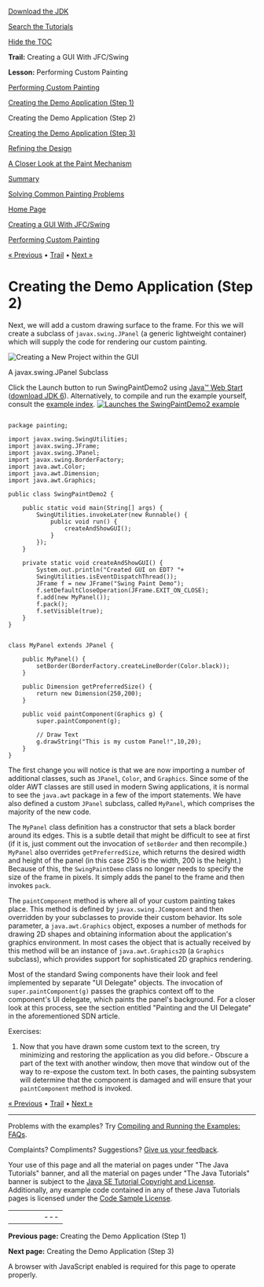 [Download
the JDK](http://java.sun.com/javase/6/download.jsp)
  
[Search the
Tutorials](../../search.html)
  
[Hide the TOC](javascript:toggleLeft())

**Trail:** Creating a GUI With JFC/Swing
  
**Lesson:** Performing Custom Painting

[Performing Custom Painting](index.html)

[Creating the Demo Application (Step 1)](step1.html)

Creating the Demo Application (Step 2)

[Creating the Demo Application (Step 3)](step3.html)

[Refining the Design](refining.html)

[A Closer Look at the Paint Mechanism](closer.html)

[Summary](summary.html)

[Solving Common Painting Problems](problems.html)

[Home Page](../../index.html)
>
[Creating a GUI With JFC/Swing](../index.html)
>
[Performing Custom Painting](index.html)

[« Previous](step1.html) • [Trail](../TOC.html) • [Next »](step3.html)

# Creating the Demo Application (Step 2)

Next, we will add a custom drawing surface to the frame.
For this we will
create a subclass of `javax.swing.JPanel`
(a generic lightweight container) which will supply
the code for rendering our custom painting.

![Creating a New Project within the GUI](../../figures/uiswing/painting/swing2.png)

A javax.swing.JPanel Subclass

Click the Launch button to run SwingPaintDemo2 using
[Java™ Web Start](http://java.sun.com/products/javawebstart/index.jsp) ([download JDK 6](http://java.sun.com/javase/downloads/index.jsp)).
Alternatively, to compile and run the example yourself, consult the
[example index](../examples/painting/index.html#SwingPaintDemo2).
 [![Launches the SwingPaintDemo2 example](../../images/jws-launch-button.png )](http://download.oracle.com/javase/tutorialJWS/uiswing/painting/ex6/SwingPaintDemo2.jnlp)

```

package painting;

import javax.swing.SwingUtilities;
import javax.swing.JFrame;
import javax.swing.JPanel;
import javax.swing.BorderFactory;
import java.awt.Color;
import java.awt.Dimension;
import java.awt.Graphics;

public class SwingPaintDemo2 {
   
    public static void main(String[] args) {
        SwingUtilities.invokeLater(new Runnable() {
            public void run() {
                createAndShowGUI(); 
            }
        });
    }

    private static void createAndShowGUI() {
        System.out.println("Created GUI on EDT? "+
        SwingUtilities.isEventDispatchThread());
        JFrame f = new JFrame("Swing Paint Demo");
        f.setDefaultCloseOperation(JFrame.EXIT_ON_CLOSE); 
        f.add(new MyPanel());
        f.pack();
        f.setVisible(true);
    }
}


class MyPanel extends JPanel {

    public MyPanel() {
        setBorder(BorderFactory.createLineBorder(Color.black));
    }

    public Dimension getPreferredSize() {
        return new Dimension(250,200);
    }

    public void paintComponent(Graphics g) {
        super.paintComponent(g);       

        // Draw Text
        g.drawString("This is my custom Panel!",10,20);
    }  
}

```

The first change you will notice is that we are now
importing
a number of additional classes, such as `JPanel`,
`Color`, and `Graphics`. Since some of the older
AWT classes are still used in modern Swing applications, it is normal to
see the `java.awt` package
in a few of the import statements.
We have also defined a custom `JPanel` subclass, called `MyPanel`, which comprises the majority of the new code.

The `MyPanel` class definition has a constructor that sets a
black border around its edges. This is a subtle detail that might
be difficult to see at first (if it is, just comment out the invocation of
`setBorder` and then recompile.)
`MyPanel` also overrides `getPreferredSize`,
which returns the desired width and height of the panel
(in this case 250 is the width, 200 is the height.) Because of this, the
`SwingPaintDemo` class no longer needs to specify the size of
the frame in pixels. It simply adds the panel to the frame and
then invokes `pack`.

The `paintComponent` method
is where all of your custom painting takes place.
This method is
defined by `javax.swing.JComponent` and then overridden
by your subclasses to provide their custom behavior.
Its sole parameter, a
`java.awt.Graphics` object, exposes a number of methods
for drawing 2D shapes and obtaining information about the application's graphics
environment. In most cases
the object that is actually received by this method
will be an instance of `java.awt.Graphics2D` (a `Graphics` subclass), which provides support for sophisticated 2D graphics rendering.

Most of the standard Swing components have their
look and feel implemented by separate "UI Delegate" objects.
The invocation of `super.paintComponent(g)`
passes the graphics context off to the component's UI delegate, which
paints the panel's background.
For a closer look at this process, see the section
entitled "Painting and the UI Delegate" in the aforementioned SDN article.

Exercises:

1. Now that you have drawn some custom text to the screen,
   try minimizing and restoring the application as you did before.- Obscure a part of the text with another window, then move that
     window out of the way to re-expose the custom text.
     In both cases, the painting subsystem will determine that the
     component is damaged and will ensure that your `paintComponent` method is invoked.

[« Previous](step1.html)
•
[Trail](../TOC.html)
•
[Next »](step3.html)

---

Problems with the examples? Try [Compiling and Running
the Examples: FAQs](../../information/run-examples.html).
  
Complaints? Compliments? Suggestions? [Give
us your feedback](http://download.oracle.com/javase/feedback.html).

Your use of this page and all the material on pages under "The Java Tutorials" banner,
and all the material on pages under "The Java Tutorials" banner is subject to the [Java SE Tutorial Copyright
and License](../../information/license.html).
Additionally, any example code contained in any of these Java
Tutorials pages is licensed under the
[Code
Sample License](http://developers.sun.com/license/berkeley_license.html).

|  |  |  |  |  |
| --- | --- | --- | --- | --- |
| |  |  | | --- | --- | | duke image | Oracle logo | | [About Oracle](http://www.oracle.com/us/corporate/index.html) | [Oracle Technology Network](http://www.oracle.com/technology/index.html) | [Terms of Service](https://www.samplecode.oracle.com/servlets/CompulsoryClickThrough?type=TermsOfService) | Copyright © 1995, 2011 Oracle and/or its affiliates. All rights reserved. |

**Previous page:** Creating the Demo Application (Step 1)
  
**Next page:** Creating the Demo Application (Step 3)




A browser with JavaScript enabled is required for this page to operate properly.